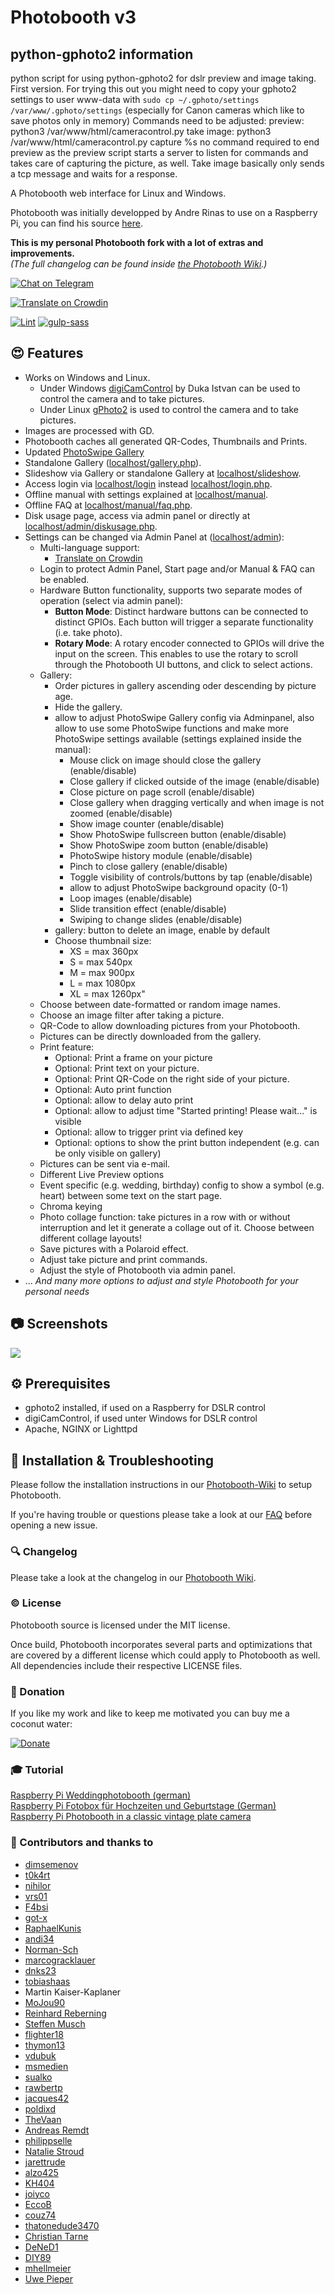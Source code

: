 # Photobooth v3

## python-gphoto2 information
python script for using python-gphoto2 for dslr preview and image taking.
First version. For trying this out you might need to copy your gphoto2 settings to user www-data with `sudo cp ~/.gphoto/settings /var/www/.gphoto/settings` (especially for Canon cameras which like to save photos only in memory)
Commands need to be adjusted:
preview: python3 /var/www/html/cameracontrol.py
take image: python3 /var/www/html/cameracontrol.py capture %s
no command required to end preview as the preview script starts a server to listen for commands and takes care of capturing the picture, as well. Take image basically only sends a tcp message and waits for a response.

A Photobooth web interface for Linux and Windows.

Photobooth was initially developped by Andre Rinas to use on a Raspberry Pi, you can find his source [here](https://github.com/andreknieriem/photobooth).

**This is my personal Photobooth fork with a lot of extras and improvements.**  
_(The full changelog can be found inside [the Photobooth Wiki](https://github.com/andi34/photobooth/wiki/changelog).)_

[![Chat on Telegram](https://img.shields.io/badge/Chat%20on-Telegram-blue.svg)](https://t.me/PhotoboothGroup)  

[![Translate on Crowdin](https://img.shields.io/badge/Traslate%20on-Crowdin-green.svg)](https://crowdin.com/project/photobooth)  

[![Lint](https://github.com/andi34/photobooth/workflows/Lint/badge.svg?branch=stable3)](https://github.com/andi34/photobooth/actions?query=branch%3Astable3+workflow%3ALint)
[![gulp-sass](https://github.com/andi34/photobooth/workflows/gulp-sass/badge.svg?branch=stable3)](https://github.com/andi34/photobooth/actions?query=branch%3Astable3+workflow%3Agulp-sass)

## :heart_eyes: Features

- Works on Windows and Linux.
  - Under Windows [digiCamControl](http://digicamcontrol.com/) by Duka Istvan
    can be used to control the camera and to take pictures.
  - Under Linux [gPhoto2](http://gphoto.org/) is used to control the camera and
    to take pictures.
- Images are processed with GD.
- Photobooth caches all generated QR-Codes, Thumbnails and Prints.
- Updated [PhotoSwipe Gallery](https://github.com/andi34/PhotoSwipe)
- Standalone Gallery ([localhost/gallery.php](http://localhost/gallery.php)).
- Slideshow via Gallery or standalone Gallery at [localhost/slideshow](http://localhost/slideshow).
- Access login via [localhost/login](http://localhost/login) instead [localhost/login.php](http://localhost/login.php).
- Offline manual with settings explained at [localhost/manual](http://localhost/manual).
- Offline FAQ at [localhost/manual/faq.php](http://localhost/manual/faq.php).
- Disk usage page, access via admin panel or directly at [localhost/admin/diskusage.php](http://localhost/admin/diskusage.php).
- Settings can be changed via Admin Panel at ([localhost/admin](http://localhost/admin)):
  - Multi-language support:
    - [Translate on Crowdin](https://crowdin.com/project/photobooth)
  - Login to protect Admin Panel, Start page and/or Manual & FAQ can be enabled.
  - Hardware Button functionality, supports two separate modes of operation (select via admin panel):
    - **Button Mode**: Distinct hardware buttons can be connected to distinct GPIOs. Each button will trigger a separate functionality (i.e. take photo).
    - **Rotary Mode**: A rotary encoder connected to GPIOs will drive the input on the screen. This enables to use the rotary to scroll through the Photobooth UI buttons, and click to select actions.
  - Gallery:
    - Order pictures in gallery ascending oder descending by picture age.
    - Hide the gallery.
    - allow to adjust PhotoSwipe Gallery config via Adminpanel, also allow to use some PhotoSwipe functions and make more PhotoSwipe settings available (settings explained inside the manual):
      - Mouse click on image should close the gallery (enable/disable)
      - Close gallery if clicked outside of the image (enable/disable)
      - Close picture on page scroll (enable/disable)
      - Close gallery when dragging vertically and when image is not zoomed (enable/disable)
      - Show image counter (enable/disable)
      - Show PhotoSwipe fullscreen button (enable/disable)
      - Show PhotoSwipe zoom button (enable/disable)
      - PhotoSwipe history module (enable/disable)
      - Pinch to close gallery (enable/disable)
      - Toggle visibility of controls/buttons by tap (enable/disable)
      - allow to adjust PhotoSwipe background opacity (0-1)
      - Loop images (enable/disable)
      - Slide transition effect (enable/disable)
      - Swiping to change slides (enable/disable)
    - gallery: button to delete an image, enable by default
    - Choose thumbnail size:
      - XS = max 360px
      - S = max 540px
      - M = max 900px
      - L = max 1080px
      - XL = max 1260px"
  - Choose between date-formatted or random image names.
  - Choose an image filter after taking a picture.
  - QR-Code to allow downloading pictures from your Photobooth.
  - Pictures can be directly downloaded from the gallery.
  - Print feature:
    - Optional: Print a frame on your picture
    - Optional: Print text on your picture.
    - Optional: Print QR-Code on the right side of your picture.
    - Optional: Auto print function
    - Optional: allow to delay auto print
    - Optional: allow to adjust time "Started printing! Please wait..." is visible
    - Optional: allow to trigger print via defined key
    - Optional: options to show the print button independent (e.g. can be only visible on gallery)
  - Pictures can be sent via e-mail.
  - Different Live Preview options
  - Event specific (e.g. wedding, birthday) config to show a symbol (e.g. heart)
    between some text on the start page.
  - Chroma keying
  - Photo collage function: take pictures in a row with or without
    interruption and let it generate a collage out of it. Choose between different collage layouts!
  - Save pictures with a Polaroid effect.
  - Adjust take picture and print commands.
  - Adjust the style of Photobooth via admin panel.
- ... _And many more options to adjust and style Photobooth for your personal needs_

## :camera: Screenshots

![](https://raw.githubusercontent.com/wiki/andi34/photobooth/resources/img/start.png)

## :gear: Prerequisites

- gphoto2 installed, if used on a Raspberry for DSLR control
- digiCamControl, if used unter Windows for DSLR control
- Apache, NGINX or Lighttpd

## :wrench: Installation & Troubleshooting

Please follow the installation instructions in our
[Photobooth-Wiki](https://github.com/andi34/photobooth/wiki) to setup
Photobooth.

If you're having trouble or questions please take a look at our
[FAQ](https://github.com/andi34/photobooth/wiki#faq---frequently-asked-questions)
before opening a new issue.

### :mag: Changelog

Please take a look at the changelog in our [Photobooth Wiki](https://github.com/andi34/photobooth/wiki/changelog).

### :copyright: License

Photobooth source is licensed under the MIT license.  
  
Once build, Photobooth incorporates several parts and optimizations that are covered by a different license which could apply to Photobooth as well.  
All dependencies include their respective LICENSE files.

### :tada: Donation

If you like my work and like to keep me motivated you can buy me a coconut water:

[![Donate](https://img.shields.io/badge/Donate-PayPal-green.svg)](https://www.paypal.me/andreasblaesius)

### :mortar_board: Tutorial

[Raspberry Pi Weddingphotobooth (german)](https://www.andrerinas.de/tutorials/raspberry-pi-einen-dslr-weddingphotobooth-erstellen.html)  
[Raspberry Pi Fotobox für Hochzeiten und Geburtstage (German)](https://www.dennis-henss.de/2020/01/25/raspberry-pi-fotobox-fuer-hochzeiten-und-geburtstage)  
[Raspberry Pi Photobooth in a classic vintage plate camera](https://florianmuller.com/raspberry-pi-photobooth-in-a-classic-vintage-plate-camera)  

### :clap: Contributors and thanks to

- [dimsemenov](https://github.com/dimsemenov/photoswipe)
- [t0k4rt](https://github.com/t0k4rt/phpqrcode)
- [nihilor](https://github.com/nihilor/photobooth)
- [vrs01](https://github.com/vrs01)
- [F4bsi](https://github.com/F4bsi)
- [got-x](https://github.com/got-x)
- [RaphaelKunis](https://github.com/RaphaelKunis)
- [andi34](https://github.com/andi34)
- [Norman-Sch](https://github.com/Norman-Sch)
- [marcogracklauer](https://github.com/marcogracklauer)
- [dnks23](https://github.com/dnks23)
- [tobiashaas](https://github.com/tobiashaas)
- Martin Kaiser-Kaplaner
- [MoJou90](https://github.com/MoJou90)
- [Reinhard Reberning](https://www.reinhard-rebernig.at/website/websites/fotokasterl)
- [Steffen Musch](https://github.com/Nie-Oh)
- [flighter18](https://github.com/flighter18)
- [thymon13](https://github.com/thymon13)
- [vdubuk](https://github.com/vdubuk)
- [msmedien](https://github.com/msmedien)
- [sualko](https://github.com/sualko)
- [rawbertp](https://github.com/rawbertp)
- [jacques42](https://github.com/jacques42)
- [poldixd](https://github.com/poldixd)
- [TheVaan](https://github.com/TheVaan)
- [Andreas Remdt](https://andreasremdt.com)
- [philippselle](https://github.com/philippselle)
- [Natalie Stroud](https://github.com/stroudn1)
- [jarettrude](https://github.com/jarettrude)
- [alzo425](https://github.com/alzo425)
- [KH404](https://github.com/KH404)
- [joiyco](https://github.com/joiyco)
- [EccoB](https://github.com/EccoB)
- [couz74](https://github.com/couz74)
- [thatonedude3470](https://github.com/thatonedude3470)
- [Christian Tarne](https://github.com/Metropo)
- [DeNeD1](https://github.com/DeNeD1)
- [DIY89](https://github.com/DIY89)
- [mhellmeier](https://github.com/mhellmeier)
- [Uwe Pieper](https://github.com/up-87)
